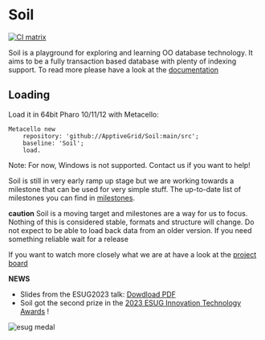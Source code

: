 # Soil

[![CI matrix](https://github.com//ApptiveGrid/Soil/actions/workflows/build.yml/badge.svg)](https://github.com//ApptiveGrid/Soil/actions/workflows/build.yml)

Soil is a playground for exploring and learning OO database technology. It aims to be a fully transaction based database with plenty of indexing support. To read more please have a look at the [documentation](./docs/soil.md)

## Loading

Load it in 64bit Pharo 10/11/12 with Metacello:

```smalltalk
Metacello new 
	repository: 'github://ApptiveGrid/Soil:main/src';
	baseline: 'Soil';
	load.
```
Note: For now, Windows is not supported. Contact us if you want to help!

Soil is still in very early ramp up stage but we are working towards a milestone that can be used for very simple stuff. The up-to-date list of milestones you can find in [milestones](https://github.com/ApptiveGrid/Soil/milestones?direction=desc&sort=completeness&state=open).

**caution** Soil is a moving target and milestones are a way for us to focus. Nothing of this is considered stable, formats and structure will change. Do not expect to be able to load back data from an older version. If you need something reliable wait for a release

If you want to watch more closely what we are at have a look at the [project board](https://github.com/orgs/ApptiveGrid/projects/2)

**NEWS** 
- Slides from the ESUG2023 talk: [Dowdload PDF](http://www.esug.org/data/ESUG2023/day3/02_1%20-%20Soil,%20a%20Fresh%20Look%20on%20Object%20Oriented%20Databases.pdf)
- Soil got the second prize in the [2023 ESUG Innovation Technology Awards](https://esug.github.io/2023-Conference/awardsSubmissions.html) !

![esug medal](https://esug.github.io/2022-Conference/esugAwards2ndSilverRoundMedal.png)
